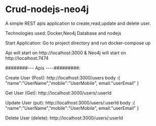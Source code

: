 # Crud-nodejs-neo4j
A simple REST apis application to create,read,update and delete user.

Technologies used: Docker,Neo4j Database and nodejs 

Start Application: Go to project directory and run docker-compose up

Api will start on http://localhost:3000 &
Neo4j will start on http://localhost:7474

########--- Apis ----#########:

Create User (Post):
http://localhost:3000/users
body :{ "name":"UserName","mobile":"UserMobile", email:"userEmail" }

Get User (Get):
http://localhost:3000/users/:userId

Update User (put):
http://localhost:3000/users/:userId
       body :{ "name":"UserName","mobile":"UserMobile", email:"userEmail" }
       
Delete User (delete):
http://localhost:3000/users/:userId


